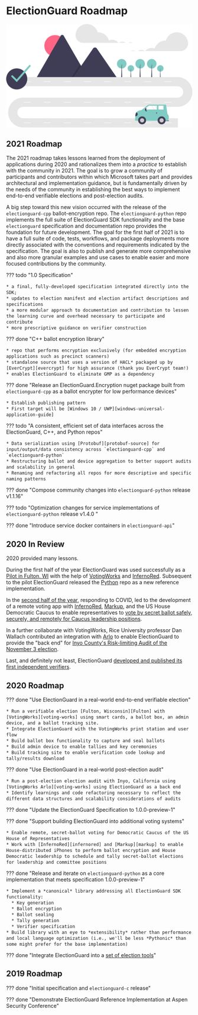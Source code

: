 # ElectionGuard Roadmap

![Roadmap][roadmap-image]

## 2021 Roadmap

The 2021 roadmap takes lessons learned from the deployment of applications during 2020 and rationalizes them into a *practice* to establish with the community in 2021. The goal is to grow a community of participants and contributors within which Microsoft takes part and provides architectural and implementation guidance, but is fundamentally driven by the needs of the community in establishing the best ways to implement end-to-end verifiable elections and post-election audits.

A big step toward this new vision occurred with the release of the `electionguard-cpp` ballot-encryption repo. The `electionguard-python` repo implements the full suite of ElectionGuard SDK functionality and the base `electionguard` specification and documentation repo provides the foundation for future development. The goal for the first half of 2021 is to have a full suite of code, tests, workflows, and package deployments more directly associated with the conventions and requirements indicated by the specification. The goal is also to publish and generate more comprehensive and also more granular examples and use cases to enable easier and more focused contributions by the community.

??? todo "1.0 Specification"

    * a final, fully-developed specification integrated directly into the SDK;
    * updates to election manifest and election artifact descriptions and specifications
    * a more modular approach to documentation and contribution to lessen the learning curve and overhead necessary to participate and contribute
    * more prescriptive guidance on verifier construction


??? done "C++ ballot encryption library"

    * repo that performs encryption exclusively (for embedded encryption applications such as precinct scanners)
    * standalone source that uses a version of HACL* packaged up by [EverCrypt][evercrypt] for high assurance (thank you EverCrypt team!)
    * enables ElectionGuard to eliminate GMP as a dependency 

??? done "Release an ElectionGuard.Encryption nuget package built from `electionguard-cpp` as a ballot encrypter for low performance devices"

    * Establish publishing pattern
    * First target will be [Windows 10 / UWP][windows-universal-application-guide]

??? todo  "A consistent, efficient set of data interfaces across the ElectionGuard, C++, and Python repos"

    * Data serialization using [Protobuf][protobuf-source] for input/output/data consistency across `electionguard-cpp` and `electionguard-python`
    * Restructuring ballot and device aggregation to better support audits and scalability in general
    * Renaming and refactoring all repos for more descriptive and specific naming patterns

??? done "Compose community changes into `electionguard-python` release v1.1.16"

??? todo "Optimization changes for service implementations of `electionguard-python` release v1.4.0 "

??? done "Introduce service docker containers in `electionguard-api`"

## 2020 In Review

2020 provided many lessons.

During the first half of the year ElectionGuard was used successfully as a [Pilot in Fulton, WI][fulton-wi-election-pilot] with the help of [VotingWorks][voting-works] and [InfernoRed][infernored]. Subsequent to the pilot ElectionGuard released the [Python][election-guard-python-source] repo as a new reference implementation.

In the [second half of the year][election-guard-security-pilot], responding to COVID, led to the development of a remote voting app with [InfernoRed][infernored], [Markup][markup], and the US House Democratic Caucus to enable representatives to [vote by secret ballot safely, securely, and remotely for Caucus leadership positions][dems-virtual-leadership-election]. 

In a further collaborate with VotingWorks, Rice University professor Dan Wallach contributed an integration with [Arlo][arlo] to enable ElectionGuard to provide the "back end" for [Inyo County's Risk-limiting Audit of the November 3 election][inyo-risk-limiting-audit].  

Last, and definitely not least, ElectionGuard [developed and published its first independent verifiers][election-guard-contribute].

## 2020 Roadmap

??? done "Use ElectionGuard in a real-world end-to-end verifiable election"

    * Run a verifiable election [Fulton, Wisconsin][Fulton] with [VotingWorks][voting-works] using smart cards, a ballot box, an admin device, and a ballot tracking site.
    * Integrate ElectionGuard with the VotingWorks print station and user flow
    * Build ballot box functionality to capture and seal ballots
    * Build admin device to enable tallies and key ceremonies
    * Build tracking site to enable verification code lookup and tally/results download

??? done "Use ElectionGuard in a real-world post-election audit"

    * Run a post-election election audit with Inyo, California using [VotingWorks Arlo][voting-works] using ElectionGuard as a back end
    * Identify learnings and code refactoring necessary to reflect the different data structures and scalability considerations of audits

??? done "Update the ElectionGuard Specification to 1.0.0-preview-1"

??? done "Support building ElectionGuard into additional voting systems"

    * Enable remote, secret-ballot voting for Democratic Caucus of the US House of Representatives
    * Work with [InfernoRed][infernored] and [Markup][markup] to enable House-distributed iPhones to perform ballot encryption and House Democratic leadership to schedule and tally secret-ballot elections for leadership and committee positions

??? done "Release and iterate on `electionguard-python` as a core implementation that meets specification 1.0.0-preview-1"

    * Implement a *canonical* library addressing all ElectionGuard SDK functionality:
      * Key generation
      * Ballot encryption
      * Ballot sealing 
      * Tally generation
      * Verifier specification
    * Build library with an eye to *extensibility* rather than performance and local language optimization (i.e., we'll be less *Pythonic* than some might prefer for the base implementation)

??? done "Integrate ElectionGuard into a [set of election tools][ElectionTools]"

## 2019 Roadmap

??? done "Initial specification and `electionguard-c` release"

??? done "Demonstrate ElectionGuard Reference Implementation at Aspen Security Conference"

<!-- Links -->
[ElectionTools]: https://blogs.microsoft.com/on-the-issues/2020/12/04/electionguard-2020-elections-security-pilot/
[Fulton]: https://news.microsoft.com/on-the-issues/2020/05/13/microsoft-electionguard-pilot-wisconsin/
[roadmap-image]: ../images/undraw/roadmap.svg "Image of a car on a road with mountains"
[evercrypt]: https://github.com/project-everest/hacl-star#evercrypt "Evercrypt"
[windows-universal-application-guide]: https://docs.microsoft.com/en-us/windows/uwp/get-started/universal-application-platform-guide "Windows Universal APplication platform guide"
[election-guard-python-source]: https://github.com/microsoft/electionguard-python "Election Guard Python source code"
[election-guard-security-pilot]: https://blogs.microsoft.com/on-the-issues/2020/12/04/electionguard-2020-elections-security-pilot/ "Election Guard security pilot 2020"
[protobuf-source]: https://github.com/protocolbuffers/protobuf "Protobuf source code"
[fulton-wi-election-pilot]: https://www.cnn.com/2020/02/22/tech/microsoft-election-guard-voting-test/index.html "Fulton, Wisconsin election pilot"
[voting-works]: https://voting.works "Voting works"
[arlo]: https://voting.works/risk-limiting-audits/ "Voting Works risk limiting audits"
[inyo-risk-limiting-audit]: https://elections.inyocounty.us/post-election-audits/ "Inyo's risk limiting post-election audit"
[infernored]: https://infernored.com "InfernoRed"
[markup]: https://markup.law
[dems-virtual-leadership-election]: https://www.dems.gov/newsroom/press-releases/house-democrats-successfully-conclude-first-ever-virtual-leadership-elections "house democrats successfully conclude first-ever virtual leadership elections"

[election-guard-contribute]: ../contribute/index.md "Election Guard Contribute"
